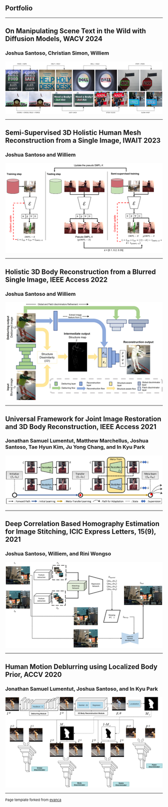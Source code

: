 ## Portfolio

---

## On Manipulating Scene Text in the Wild with Diffusion Models, WACV 2024
### Joshua Santoso, Christian Simon, Williem
<!-- [Project 1 Title](/sample_page) -->
<img src="images/publications/wacv2024.png?raw=true"/>

---

## Semi-Supervised 3D Holistic Human Mesh Reconstruction from a Single Image, IWAIT 2023
### Joshua Santoso and Williem
<!-- [Project 1 Title](/sample_page) -->
<img src="images/publications/iwait2023.png?raw=true"/>

---

## Holistic 3D Body Reconstruction from a Blurred Single Image, IEEE Access 2022
### Joshua Santoso and Williem
<!-- [Project 1 Title](/sample_page) -->
<img src="images/publications/ieee_access2022.jpg?raw=true"/>

---

## Universal Framework for Joint Image Restoration and 3D Body Reconstruction, IEEE Access 2021
### Jonathan Samuel Lumentut, Matthew Marchellus, Joshua Santoso, Tae Hyun Kim, Ju Yong Chang, and In Kyu Park
<!-- [Project 1 Title](/sample_page) -->
<img src="images/publications/ieee_access2021.png?raw=true"/>

---

## Deep Correlation Based Homography Estimation for Image Stitching, ICIC Express Letters, 15(9), 2021
### Joshua Santoso, Williem, and Rini Wongso
<!-- [Project 1 Title](/sample_page) -->
<img src="images/publications/icic_express2021.png?raw=true"/>

---

## Human Motion Deblurring using Localized Body Prior, ACCV 2020
### Jonathan Samuel Lumentut, Joshua Santoso, and In Kyu Park
<!-- [Project 1 Title](/sample_page) -->
<img src="images/publications/accv2020.png?raw=true"/>

---
<p style="font-size:11px">Page template forked from <a href="https://github.com/evanca/quick-portfolio">evanca</a></p>
<!-- Remove above link if you don't want to attibute -->
